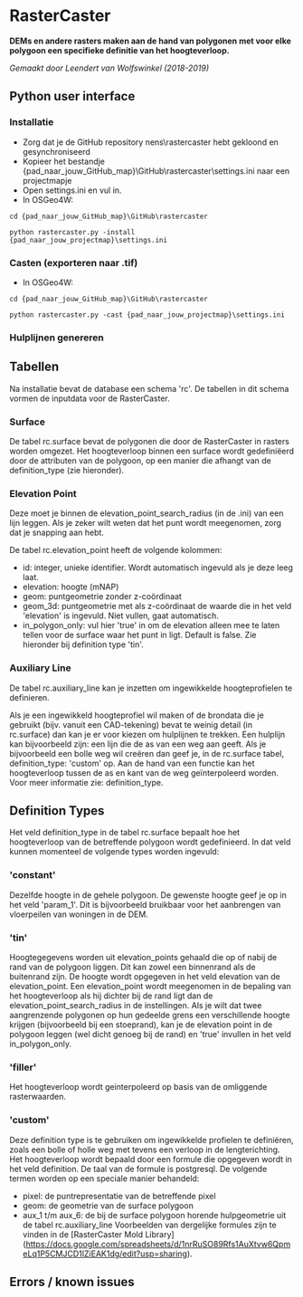 # RasterCaster
**DEMs en andere rasters maken aan de hand van polygonen met voor elke polygoon een specifieke definitie van het hoogteverloop.**

_Gemaakt door Leendert van Wolfswinkel (2018-2019)_

## Python user interface
### Installatie
- Zorg dat je de GitHub repository nens\rastercaster hebt gekloond en gesynchroniseerd
- Kopieer het bestandje {pad_naar_jouw_GitHub_map}\GitHub\rastercaster\settings.ini naar een projectmapje
- Open settings.ini en vul in.
- In OSGeo4W:

`cd {pad_naar_jouw_GitHub_map}\GitHub\rastercaster`

`python rastercaster.py -install {pad_naar_jouw_projectmap}\settings.ini`

### Casten (exporteren naar .tif)

- In OSGeo4W:

`cd {pad_naar_jouw_GitHub_map}\GitHub\rastercaster`

`python rastercaster.py -cast {pad_naar_jouw_projectmap}\settings.ini`

### Hulplijnen genereren
## Tabellen
Na installatie bevat de database een schema 'rc'.  De tabellen in dit schema vormen de inputdata voor de RasterCaster. 

### Surface
De tabel rc.surface bevat de polygonen die door de RasterCaster in rasters worden omgezet. Het hoogteverloop binnen een surface wordt gedefiniëerd door de attributen van de polygoon, op een manier die afhangt van de  definition_type (zie hieronder).

### Elevation Point
Deze moet je binnen de elevation_point_search_radius (in de .ini) van een lijn leggen. Als je zeker wilt weten dat het punt wordt meegenomen, zorg dat je snapping aan hebt.

De tabel rc.elevation_point heeft de volgende kolommen:

- id: integer, unieke identifier. Wordt automatisch ingevuld als je deze leeg laat.
- elevation: hoogte (mNAP)
- geom: puntgeometrie zonder z-coördinaat
- geom_3d: puntgeometrie met als z-coördinaat de waarde die in het veld 'elevation' is ingevuld. Niet vullen, gaat automatisch.
- in_polygon_only: vul hier 'true' in om de elevation alleen mee te laten tellen voor de surface waar het punt in ligt. Default is false. Zie hieronder bij definition type 'tin'.

### Auxiliary Line
De tabel rc.auxiliary_line kan je inzetten om ingewikkelde hoogteprofielen te definieren. 

Als je een ingewikkeld hoogteprofiel wil maken of de brondata die je gebruikt (bijv. vanuit een CAD-tekening) bevat te weinig detail (in rc.surface) dan kan je er voor kiezen om hulplijnen te trekken. Een hulplijn kan bijvoorbeeld zijn: een lijn die de as van een weg aan geeft. Als je bijvoorbeeld een bolle weg wil creëren dan geef je, in de rc.surface tabel, definition_type: 'custom' op. Aan de hand van een functie kan het hoogteverloop tussen de as en kant van de weg geïnterpoleerd worden.  Voor meer informatie zie: definition_type.

## Definition Types
Het veld definition_type in de tabel rc.surface bepaalt hoe het hoogteverloop van de betreffende polygoon wordt gedefinieerd. In dat veld kunnen momenteel de volgende types worden ingevuld:

### 'constant'
Dezelfde hoogte in de gehele polygoon. De gewenste hoogte geef je op in het veld 'param_1'. Dit is bijvoorbeeld bruikbaar voor het aanbrengen van vloerpeilen van woningen in de DEM. 

### 'tin'
Hoogtegegevens worden uit elevation_points gehaald die op of nabij de rand van de polygoon liggen. Dit kan zowel een binnenrand als de buitenrand zijn. De hoogte wordt opgegeven in het veld elevation van de elevation_point. Een elevation_point wordt meegenomen in de bepaling van het hoogteverloop als hij dichter bij de rand ligt dan de elevation_point_search_radius in de instellingen. Als je wilt dat twee aangrenzende polygonen op hun gedeelde grens een verschillende hoogte krijgen (bijvoorbeeld bij een stoeprand), kan je de elevation point in de polygoon leggen (wel dicht genoeg bij de rand) en 'true' invullen in het veld in_polygon_only.

### 'filler'
Het hoogteverloop wordt geinterpoleerd op basis van de omliggende rasterwaarden. 

### 'custom'
Deze definition type is te gebruiken om ingewikkelde profielen te definiëren, zoals een bolle of holle weg met tevens een verloop in de lengterichting. Het hoogteverloop wordt bepaald door een formule die opgegeven wordt in het veld definition. De taal van de formule is postgresql.  De volgende termen worden op een speciale manier behandeld:

- pixel: de puntrepresentatie van de betreffende pixel
- geom: de geometrie van de surface polygoon
- aux_1 t/m aux_6: de bij de surface polygoon horende hulpgeometrie uit de tabel rc.auxiliary_line
Voorbeelden van dergelijke formules zijn te vinden in de [RasterCaster Mold Library] (https://docs.google.com/spreadsheets/d/1nrRuSO89Rfs1AuXtvw6QpmeLq1P5CMJCD1IZiEAK1dg/edit?usp=sharing).

## Errors / known issues
